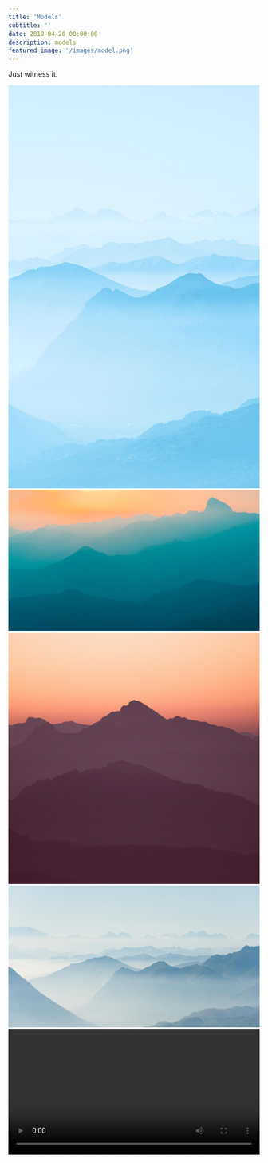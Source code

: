 ```yaml
---
title: 'Models'
subtitle: ''
date: 2019-04-20 00:00:00
description: models
featured_image: '/images/model.png'
---
```


Just witness it.

<div class="gallery" data-columns="1">
	<img src="/images/demo/demo-portrait.jpg">
	<img src="/images/demo/demo-landscape.jpg">
	<img src="/images/demo/demo-square.jpg">
	<img src="/images/demo/demo-landscape-2.jpg">
</div>

<div class="video-wrap">
	<video controls width="100%">
		<source src="/videos/show_01.mp4"
				type="video/mp4">
		Got you! Your browser doesn't support video.
	</video>
</div>
